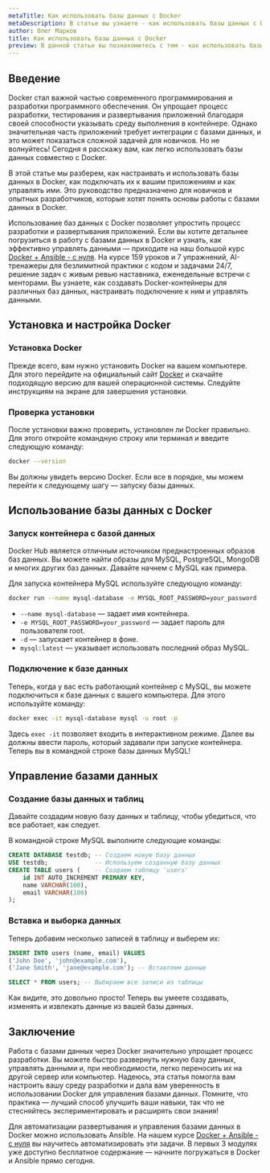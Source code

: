```yaml
---
metaTitle: Как использовать базы данных с Docker
metaDescription: В статье вы узнаете - как использовать базы данных с Docker - от установки и настройки контейнеров до подключения и управления данными - это руководство объясняет каждый шаг на понятном языке
author: Олег Марков
title: Как использовать базы данных с Docker
preview: В данной статье вы познакомитесь с тем - как использовать базы данных вместе с Docker - от базовой установки до эффективного управления данными - мы объясняем все шаги на простом и доступном языке
---
```


## Введение

Docker стал важной частью современного программирования и разработки программного обеспечения. Он упрощает процесс разработки, тестирования и развертывания приложений благодаря своей способности указывать среду выполнения в контейнере. Однако значительная часть приложений требует интеграции с базами данных, и это может показаться сложной задачей для новичков. Но не волнуйтесь! Сегодня я расскажу вам, как легко использовать базы данных совместно с Docker.

В этой статье мы разберем, как настраивать и использовать базы данных в Docker, как подключать их к вашим приложениям и как управлять ими. Это руководство предназначено для новичков и опытных разработчиков, которые хотят понять основы работы с базами данных в Docker.

Использование баз данных с Docker позволяет упростить процесс разработки и развертывания приложений. Если вы хотите детальнее погрузиться в работу с базами данных в Docker и узнать, как эффективно управлять данными — приходите на наш большой курс [Docker + Ansible - с нуля](https://purpleschool.ru/course/docker?utm_source=knowledgebase&utm_medium=text&utm_campaign=Kak_ispolzovat_bazy_dannykh_s_Docker
). На курсе 159 уроков и 7 упражнений, AI-тренажеры для безлимитной практики с кодом и задачами 24/7, решение задач с живым ревью наставника, еженедельные встречи с менторами. Вы узнаете, как создавать Docker-контейнеры для различных баз данных, настраивать подключение к ним и управлять данными.

## Установка и настройка Docker

### Установка Docker

Прежде всего, вам нужно установить Docker на вашем компьютере. Для этого перейдите на официальный сайт [Docker](https://www.docker.com/products/docker-desktop) и скачайте подходящую версию для вашей операционной системы. Следуйте инструкциям на экране для завершения установки.

### Проверка установки

После установки важно проверить, установлен ли Docker правильно. Для этого откройте командную строку или терминал и введите следующую команду:

```bash
docker --version
```

Вы должны увидеть версию Docker. Если все в порядке, мы можем перейти к следующему шагу — запуску базы данных.

## Использование базы данных с Docker

### Запуск контейнера с базой данных

Docker Hub является отличным источником преднастроенных образов баз данных. Вы можете найти образы для MySQL, PostgreSQL, MongoDB и многих других баз данных. Давайте начнем с MySQL как примера.

Для запуска контейнера MySQL используйте следующую команду:

```bash
docker run --name mysql-database -e MYSQL_ROOT_PASSWORD=your_password -d mysql:latest
```

- `--name mysql-database` — задает имя контейнера.
- `-e MYSQL_ROOT_PASSWORD=your_password` — задает пароль для пользователя root.
- `-d` — запускает контейнер в фоне.
- `mysql:latest` — указывает использовать последний образ MySQL.

### Подключение к базе данных

Теперь, когда у вас есть работающий контейнер с MySQL, вы можете подключиться к базе данных с вашего компьютера. Для этого используйте команду:

```bash
docker exec -it mysql-database mysql -u root -p
```

Здесь `exec -it` позволяет входить в интерактивном режиме. Далее вы должны ввести пароль, который задавали при запуске контейнера. Теперь вы в командной строке базы данных MySQL!

## Управление базами данных

### Создание базы данных и таблиц

Давайте создадим новую базу данных и таблицу, чтобы убедиться, что все работает, как следует.

В командной строке MySQL выполните следующие команды:

```sql
CREATE DATABASE testdb; -- Создаем новую базу данных
USE testdb;             -- Используем созданную базу данных
CREATE TABLE users (    -- Создаем таблицу 'users'
    id INT AUTO_INCREMENT PRIMARY KEY,
    name VARCHAR(100),
    email VARCHAR(100)
);
```

### Вставка и выборка данных

Теперь добавим несколько записей в таблицу и выберем их:

```sql
INSERT INTO users (name, email) VALUES
('John Doe', 'john@example.com'),
('Jane Smith', 'jane@example.com'); -- Вставляем данные

SELECT * FROM users; -- Выбираем все записи из таблицы
```

Как видите, это довольно просто! Теперь вы умеете создавать, изменять и извлекать данные из вашей базы данных.

## Заключение

Работа с базами данных через Docker значительно упрощает процесс разработки. Вы можете быстро развернуть нужную базу данных, управлять данными и, при необходимости, легко переносить их на другой сервер или компьютер. Надеюсь, эта статья помогла вам настроить вашу среду разработки и дала вам уверенность в использовании Docker для управления базами данных. Помните, что практика — лучший способ улучшить ваши навыки, так что не стесняйтесь экспериментировать и расширять свои знания!

Для автоматизации развертывания и управления базами данных в Docker можно использовать Ansible. На нашем курсе [Docker + Ansible - с нуля](https://purpleschool.ru/course/docker?utm_source=knowledgebase&utm_medium=text&utm_campaign=Kak_ispolzovat_bazy_dannykh_s_Docker) вы научитесь автоматизировать эти задачи. В первых 3 модулях уже доступно бесплатное содержание — начните погружаться в Docker и Ansible прямо сегодня.
